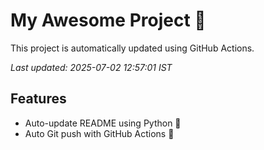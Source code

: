 # My Awesome Project 🚀

This project is automatically updated using GitHub Actions.

_Last updated: 2025-07-02 12:57:01 IST_

## Features
- Auto-update README using Python 🐍
- Auto Git push with GitHub Actions 🤖
